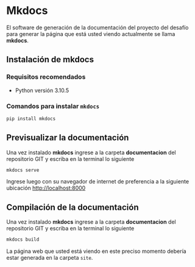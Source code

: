 # Mkdocs

El software de generación de la documentación del proyecto del desafío para generar la página que está usted viendo actualmente se llama **mkdocs**.

## Instalación de mkdocs

### Requisitos recomendados

- Python versión 3.10.5

### Comandos para instalar `mkdocs`

```bash
pip install mkdocs
```

## Previsualizar la documentación

Una vez instalado **mkdocs** ingrese a la carpeta **documentacion** del repositorio GIT y escriba en la terminal lo siguiente

```bash
mkdocs serve
```

Ingrese luego con su navegador de internet de preferencia a la siguiente ubicación [http://localhost:8000](http://localhost:8000)

## Compilación de la documentación

Una vez instalado **mkdocs** ingrese a la carpeta **documentacion** del repositorio GIT y escriba en la terminal lo siguiente

```bash
mkdocs build
```

La página web que usted está viendo en este preciso momento debería estar generada en la carpeta `site`.
